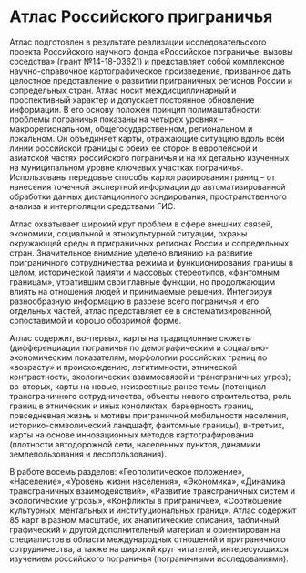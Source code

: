# Атлас Российского приграничья

Атлас подготовлен в результате реализации исследовательского проекта Российского научного фонда «Российское пограничье: вызовы соседства» (грант №14-18-03621) и представляет собой комплексное научно-справочное картографическое произведение, призванное дать целостное представление о развитии приграничных регионов России и сопредельных стран. Атлас носит междисциплинарный и проспективный характер и допускает постоянное обновление информации. В его основу положен принцип полимаштабности: проблемы пограничья показаны на четырех уровнях – макрорегиональном, общегосударственном, региональном и локальном. Он объединяет карты, отражающие ситуацию вдоль всей линии российской границы с обеих ее сторон в европейской и азиатской частях российского пограничья и на их детально изученных на муниципальном уровне ключевых участках пограничья. Использованы передовые способы картографирования границ – от нанесения точечной экспертной информации до автоматизированной обработки данных дистанционного зондирования, пространственного анализа и интерполяции средствами ГИС.

Атлас охватывает широкий круг проблем в сфере внешних связей, экономики, социальной и этнокультурной ситуации, охраны окружающей среды в приграничных регионах России и сопредельных стран. Значительное внимание уделено влиянию на развитие приграничного сотрудничества режима и функционирования границы в целом, исторической памяти и массовых стереотипов, «фантомным границам», утратившим свои главные функции, но продолжающим влиять на отношения людей и принимаемые решения. Интегрируя разнообразную информацию в разрезе всего пограничья и его отдельных частей, атлас представляет ее в систематизированной, сопоставимой и хорошо обозримой форме.

Атлас содержит, во-первых, карты на традиционные сюжеты (дифференциации пограничья по демографическим и социально-экономическим показателям, морфологии российских границ по «возрасту» и происхождению, легитимности, этнической контрастности, экологических взаимосвязей и трансграничных угроз); во-вторых, карты на новые, неизвестные ранее темы (потенциал трансграничного сотрудничества, объекты нового строительства, роль границ в этнических и иных конфликтах, барьерность границ, повседневная жизнь и мотивы приграничной мобильности населения, историко-символический ландшафт, фантомные границы); в-третьих, карты на основе инновационных методов картографирования (плотности автодорожной сети, населенных пунктов, динамики землепользования и лесопользования).

В работе восемь разделов: «Геополитическое положение», «Население», «Уровень жизни населения», «Экономика», «Динамика трансграничных взаимодействий», «Развитие трансграничных систем и экологические угрозы», «Конфликты в приграничье», «Соотношение культурных, ментальных и институциональных границ». Атлас содержит 85 карт в разном масштабе, их аналитические описания, табличный, графический и другой дополнительный материал и ориентирован на специалистов в области международных отношений и приграничного сотрудничества, а также на широкий круг читателей, интересующихся изучением российского пограничья (пограничными исследованиями).
